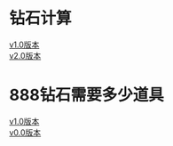 <html lang="zh-CN">
    <head>
      <meta charset="UTF-8">
    </head>
    <body>
        <h1>钻石计算</h1>
        <a href="https://gmp777.github.io/jsq1.html" target="_blank">v1.0版本</a><br/>
        <a href="https://gmp777.github.io/jsq2.html" target="_blank">v2.0版本</a>
        <h1>888钻石需要多少道具</h1>
        <a href="https://gmp777.github.io/888.html" target="_blank">v1.0版本</a><br/>
        <a href="https://gmp777.github.io/111.html" target="_blank">v0.0版本</a>
    </body>
</html>
